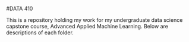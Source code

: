 #DATA 410

This is a repository holding my work for my undergraduate data science capstone course, Advanced Applied Machine Learning. Below are descriptions of each folder.
